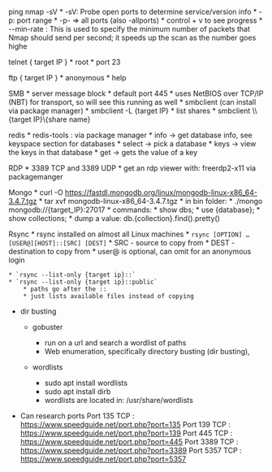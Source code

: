 ping
nmap -sV
    * -sV: Probe open ports to determine service/version info
    * -p: port range
        * -p- => all ports (also -allports)
    * control + v to see progress
    * --min-rate : This is used to specify the minimum number of packets that Nmap should send per second; it speeds up the scan as the number goes highe

telnet { target IP }
    * root
    * port 23


ftp { target IP }
    * anonymous
    * help

SMB
    * server message block
    * default port 445
    * uses NetBIOS over TCP/IP (NBT) for transport, so will see this running as well
    * smbclient (can install via package manager)
    * smbclient -L {target IP}
        * list shares
    * smbclient \\\\{target IP}\\{share name}


redis
    * redis-tools : via package manager
    * info -> get database info, see keyspace section for databases
    * select -> pick a database
    * keys -> view the keys in that database
    * get -> gets the value of a key

RDP
    * 3389 TCP and 3389 UDP
    * get an rdp viewer with: freerdp2-x11 via packagemanger



Mongo
    * curl -O https://fastdl.mongodb.org/linux/mongodb-linux-x86_64-3.4.7.tgz
    * tar xvf mongodb-linux-x86_64-3.4.7.tgz
    * in bin folder:
        * ./mongo mongodb://{target_IP}:27017
    * commands:
        * show dbs;
        * use {database};
        * show collections;
        * dump a value: db.{collection}.find().pretty()

Rsync
    * rsync installed on almost all Linux machines
    * `rsync [OPTION] … [USER@][HOST]::[SRC] [DEST]`
        * SRC - source to copy from
        * DEST - destination to copy from
        * user@ is optional, can omit for an anonymous login
        

    * `rsync --list-only {target ip}::`
    * `rsync --list-only {target ip}::public`
        * paths go after the ::
        * just lists available files instead of copying


* dir busting
    * gobuster
        * run on a url and search a wordlist of paths
        * Web enumeration, specifically directory busting (dir busting), 


    * wordlists
        * sudo apt install wordlists
        * sudo apt install dirb
        * wordlists are located in: /usr/share/wordlists

* Can research ports
Port 135 TCP : https://www.speedguide.net/port.php?port=135
Port 139 TCP : https://www.speedguide.net/port.php?port=139
Port 445 TCP : https://www.speedguide.net/port.php?port=445
Port 3389 TCP : https://www.speedguide.net/port.php?port=3389
Port 5357 TCP : https://www.speedguide.net/port.php?port=5357